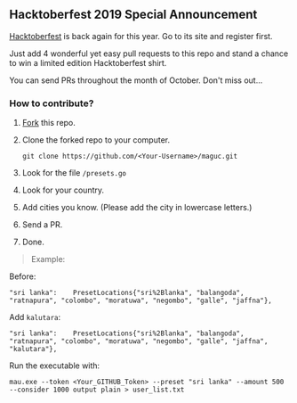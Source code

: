 ## Hacktoberfest 2019 Special Announcement

[Hacktoberfest](https://hacktoberfest.digitalocean.com) is back again for this year. Go to its site and register first.

Just add 4 wonderful yet easy pull requests to this repo and stand a chance to win a limited edition Hacktoberfest shirt.

You can send PRs throughout the month of October. Don't miss out...

### How to contribute?

1. [Fork](https://github.com/Niweera/maguc/fork) this repo.
2. Clone the forked repo to your computer.

   `git clone https://github.com/<Your-Username>/maguc.git`

3. Look for the file `/presets.go`
4. Look for your country.
5. Add cities you know. (Please add the city in lowercase letters.)
6. Send a PR.
7. Done.

> Example:

Before:

    "sri lanka":    PresetLocations{"sri%2Blanka", "balangoda", "ratnapura", "colombo", "moratuwa", "negombo", "galle", "jaffna"},

Add `kalutara`:

    "sri lanka":    PresetLocations{"sri%2Blanka", "balangoda", "ratnapura", "colombo", "moratuwa", "negombo", "galle", "jaffna", "kalutara"},

Run the executable with:

`mau.exe --token <Your_GITHUB_Token> --preset "sri lanka" --amount 500 --consider 1000 output plain > user_list.txt`
